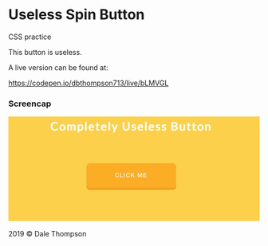 # Useless Spin Button

<p>CSS practice</p>

<p>This button is useless.</p>

<p>A live version can be found at:</p>
  <a href="https://codepen.io/dbthompson713/live/bLMVGL">https://codepen.io/dbthompson713/live/bLMVGL</a>

  <h3>Screencap</h3>

  <img src="img/sc-1.JPG" alt="Screencap of useless button" />

2019 © Dale Thompson
